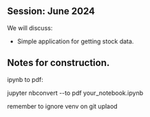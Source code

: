 ## Session: June 2024

We will discuss:

  - Simple application for getting stock data.

## Notes for construction.

ipynb to pdf:

jupyter nbconvert --to pdf your_notebook.ipynb

remember to ignore venv on git uplaod
